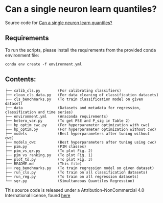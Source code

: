 # Can a single neuron learn quantiles?
Source code for [Can a single neuron learn quantiles?](https://arxiv.org/abs/2106.03702) 

## Requirements

To run the scripts, please install the requirements from the provided conda environment file:

```setup
conda env create -f environment.yml
```

## Contents:
```
├── calib_cls.py        (For calibrating classifiers)
├── clean_cls_data.py   (For data cleaning of classification datasets)
├── cls_benchmarks.py   (To train classification model on given dataset)
├── data                (Datasets and metadata for regression, classification and time series)
├── environment.yml     (Anaconda requirements)
├── hetero_var.py       (To get PSE and P_sig in Table 2)
├── hp_optim_cwc.py     (For hyperparameter optimization with cwc)
├── hp_optim.py         (For hyperparameter optimization without cwc)
├── models              (Best hyperparameters after tuning without cwc)
├── models_cwc          (Best hyperparameters after tuning using cwc)
├── pim.py              (PIM classes)
├── pim_vs_qr.py        (To plot Fig. 2)
├── pim_vs_ranking.py   (To plot Fig. 1)
├── plot_ts.py          (To plot Fig. 3) 
├── README.md           (This file)
├── reg_benchmarks.py   (To train regression model on given dataset) 
├── run_cls.py          (To train on all classification datasets)
├── run_reg.py          (To train on all regression datasets)
└── sqr.py              (Simultaneous Quantiles Regression)
```

This source code is released under a Attribution-NonCommercial 4.0 International license, found [here](https://github.com/sola-ed/pim-uncertainty/blob/main/LICENSE.txt)